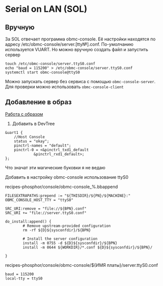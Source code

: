 # Serial on LAN (SOL)

## Вручную

За SOL отвечает программа obmc-console. Её настройки находятся по адресу /etc/obmc-console/server.\[tty№\].conf.
По-умолчанию используется VUART. Но можно вручную создать файл и запустить сервер

```
touch /etc/obmc-console/server.ttyS0.conf 
echo "baud = 115200" > /etc/obmc-console/server.ttyS0.conf
systemctl start obmc-console@ttyS0
```
Можно запускать сервер без сервиса с помощью `obmc-console-server`. Для проверки можно использовать `obmc-console-client`

## Добавление в образ
[Работа с образом](dev_tree.md)

1)	Добавить в DevTree

```
&uart1 {
	//Host Console
	status = "okay";
	pinctrl-names = "default";
	pinctrl-0 = <&pinctrl_txd1_default
		     &pinctrl_rxd1_default>;
};

```
Что значат эти магические буковки я не ведаю

Добавить в настройку obmc-console использование ttyS0

recipes-phosphor/console/obmc-console_%.bbappend
	
```
FILESEXTRAPATHS:prepend := "${THISDIR}/${PN}/${MACHINE}:"
OBMC_CONSOLE_HOST_TTY = "ttyS0"

SRC_URI:remove = "file://${BPN}.conf"
SRC_URI += "file://server.ttyS0.conf"

do_install:append() {
        # Remove upstream-provided configuration
        rm -rf ${D}${sysconfdir}/${BPN}

        # Install the server configuration
        install -m 0755 -d ${D}${sysconfdir}/${BPN}
        install -m 0644 ${WORKDIR}/*.conf ${D}${sysconfdir}/${BPN}/

}
```

recipes-phosphor/console/obmc-console/${ИМЯ платы}/server.ttyS0.conf

```
baud = 115200
local-tty = ttyS0
```